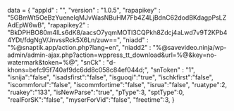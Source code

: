 <span id = 'versionData'>data = {
  "appId" : "",
  "version" : "1.0.5",
  "rapapikey" : "5GBmWt5OeBzYueneIqMJvWasNBuHM7Fb4Z4LjBdnC62dodBKdagpPsLZAdEpW6wB",
  "rapapikey2" : "BkDPHBO80m4lLs6dK8/aacsO7yqmMOTI3CQPkh8Zdcj4aLwd7v9T2KPb44YDt/fdgNgV/JnvssRck5X6Ln/zuw==",
  "niadd" : "%@snaptik.app/action.php?lang=en",
  "niadd2" : "%@savevideo.ninja/wp-admin/admin-ajax.php?action=wppress_tt_download&url=%@&key=no-watermark&token=%@",
  "snCk" : "d-khons=befc95f740af9dc6dd8c058c84ef044d;",
  "snToken" : "1",
  "isnija":"false",
  "isadsfirst":"false",
  "isguoqi":"true",
  "ischkfirst":"false",
  "iscommforul":"false",
  "iscommfortime":"false",
  "isrua":"false",
  "ruatype":2,
  "ruakey":"133",
  "isNewParse":"true",
  "pType":3,
  "sptType":0,
  "realForSK":"false",
  "myserForVid":"false",
  "freetime":3,
}</span>
